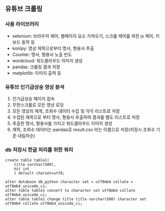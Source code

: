 ## 유튜브 크롤링 
### 사용 라이브러리 
- selenium: 브라우저 제어, 웹페이지 요소 가져오기, 스크롤 제어를 위한 js 제어, 키보드 동작 등 
- konlpy: 영상 제목으로부터 명사, 형용사 추출 
- Counter: 명사, 형용사 노출 빈도 
- wordcloud: 워드클라우드 이미지 생성
- pandas: 크롤링 결과 저장 
- matplotlib: 이미지 출력 등 

### 유튜브 인기급상승 영상 분석 
1. 인기급상승 페이지 접속 
2. 무한스크롤로 모든 영상 로딩 
3. 모든 영상의 제목, 조회수 데이터 수집 및 각각 리스트로 저장 
4. 수집된 제목으로 부터 명사, 형용사 추출하여 결과를 별도 리스트로 저장
5. 추출한 명사, 형용사를 가지고 워드클라우드 이미지 생성 
6. 제목, 조회수 데이터는 pandas로 result.csv 라는 이름으로 저장(저장시 조회수 기준 내림차순) 


### db 저장시 한글 처리를 위한 쿼리 
```
create table table1(
	title varchar(500),
    hit int
    ) default charset=utf8;

alter database db_python character set = utf8mb4 collate = utf8mb4_unicode_ci;
alter table table1 convert to character set utf8mb4 collate utf8mb4_unicode_ci;
alter table table1 change title title varchar(500) character set utf8mb4 collate utf8mb4_unicode_ci;
```
